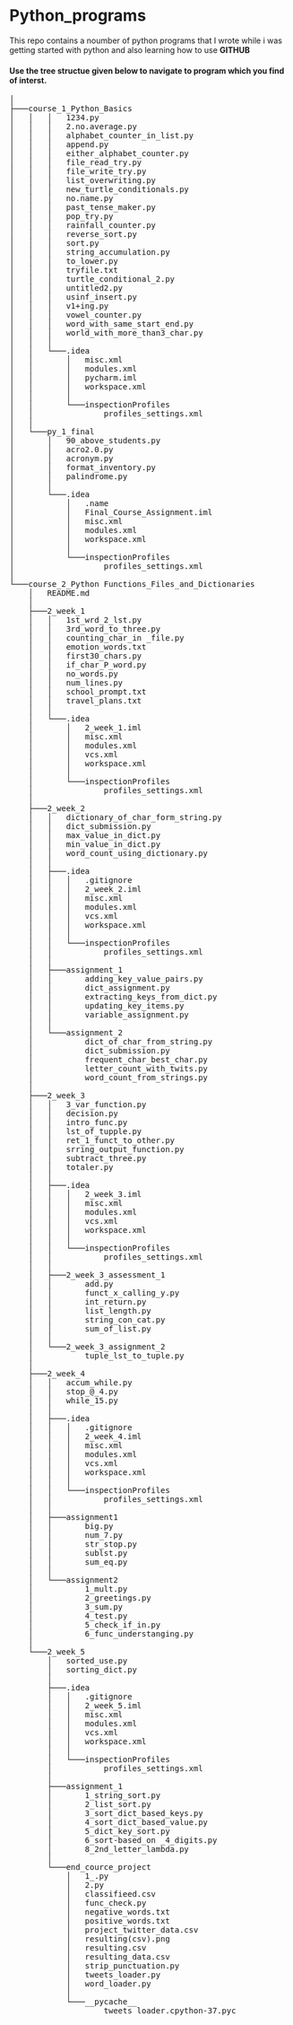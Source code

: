 # Python_programs
This repo contains a noumber of python programs that I wrote while i was getting started with python and also learning how to use **GITHUB** 
#### Use the tree structue given below to navigate to program which you find of interst.

<pre>
│
├───course_1_Python_Basics 
│   │   │   1234.py
│   │   │   2.no.average.py
│   │   │   alphabet_counter_in_list.py
│   │   │   append.py
│   │   │   either_alphabet_counter.py
│   │   │   file_read_try.py
│   │   │   file_write_try.py
│   │   │   list_overwriting.py
│   │   │   new_turtle_conditionals.py
│   │   │   no.name.py
│   │   │   past_tense_maker.py
│   │   │   pop_try.py
│   │   │   rainfall_counter.py
│   │   │   reverse_sort.py
│   │   │   sort.py
│   │   │   string_accumulation.py
│   │   │   to_lower.py
│   │   │   tryfile.txt
│   │   │   turtle_conditional_2.py
│   │   │   untitled2.py
│   │   │   usinf_insert.py
│   │   │   v1+ing.py
│   │   │   vowel_counter.py
│   │   │   word_with_same_start_end.py
│   │   │   world_with_more_than3_char.py
│   │   │
│   │   └───.idea
│   │       │   misc.xml
│   │       │   modules.xml
│   │       │   pycharm.iml
│   │       │   workspace.xml
│   │       │
│   │       └───inspectionProfiles
│   │               profiles_settings.xml
│   │
│   └───py_1_final
│       │   90_above_students.py
│       │   acro2.0.py
│       │   acronym.py
│       │   format_inventory.py
│       │   palindrome.py
│       │
│       └───.idea
│           │   .name
│           │   Final_Course_Assignment.iml
│           │   misc.xml
│           │   modules.xml
│           │   workspace.xml
│           │
│           └───inspectionProfiles
│                   profiles_settings.xml
│
└───course_2_Python Functions_Files_and_Dictionaries
    │   README.md
    │
    ├───2_week_1
    │   │   1st_wrd_2_lst.py
    │   │   3rd_word_to_three.py
    │   │   counting_char_in _file.py
    │   │   emotion_words.txt
    │   │   first30_chars.py
    │   │   if_char_P_word.py
    │   │   no_words.py
    │   │   num_lines.py
    │   │   school_prompt.txt
    │   │   travel_plans.txt
    │   │
    │   └───.idea
    │       │   2_week_1.iml
    │       │   misc.xml
    │       │   modules.xml
    │       │   vcs.xml
    │       │   workspace.xml
    │       │
    │       └───inspectionProfiles
    │               profiles_settings.xml
    │
    ├───2_week_2
    │   │   dictionary_of_char_form_string.py
    │   │   dict_submission.py
    │   │   max_value_in_dict.py
    │   │   min_value_in_dict.py
    │   │   word_count_using_dictionary.py
    │   │
    │   ├───.idea
    │   │   │   .gitignore
    │   │   │   2_week_2.iml
    │   │   │   misc.xml
    │   │   │   modules.xml
    │   │   │   vcs.xml
    │   │   │   workspace.xml
    │   │   │
    │   │   └───inspectionProfiles
    │   │           profiles_settings.xml
    │   │
    │   ├───assignment_1
    │   │       adding_key_value_pairs.py
    │   │       dict_assignment.py
    │   │       extracting_keys_from_dict.py
    │   │       updating_key_items.py
    │   │       variable_assignment.py
    │   │
    │   └───assignment_2
    │           dict_of_char_from_string.py
    │           dict_submission.py
    │           frequent_char_best_char.py
    │           letter_count_with_twits.py
    │           word_count_from_strings.py
    │
    ├───2_week_3
    │   │   3_var_function.py
    │   │   decision.py
    │   │   intro_func.py
    │   │   lst_of_tupple.py
    │   │   ret_1_funct_to_other.py
    │   │   srring_output_function.py
    │   │   subtract_three.py
    │   │   totaler.py
    │   │
    │   ├───.idea
    │   │   │   2_week_3.iml
    │   │   │   misc.xml
    │   │   │   modules.xml
    │   │   │   vcs.xml
    │   │   │   workspace.xml
    │   │   │
    │   │   └───inspectionProfiles
    │   │           profiles_settings.xml
    │   │
    │   ├───2_week_3_assessment_1
    │   │       add.py
    │   │       funct_x_calling_y.py
    │   │       int_return.py
    │   │       list_length.py
    │   │       string_con_cat.py
    │   │       sum_of_list.py
    │   │
    │   └───2_week_3_assignment_2
    │           tuple_lst_to_tuple.py
    │
    ├───2_week_4
    │   │   accum_while.py
    │   │   stop_@_4.py
    │   │   while_15.py
    │   │
    │   ├───.idea
    │   │   │   .gitignore
    │   │   │   2_week_4.iml
    │   │   │   misc.xml
    │   │   │   modules.xml
    │   │   │   vcs.xml
    │   │   │   workspace.xml
    │   │   │
    │   │   └───inspectionProfiles
    │   │           profiles_settings.xml
    │   │
    │   ├───assignment1
    │   │       big.py
    │   │       num_7.py
    │   │       str_stop.py
    │   │       sublst.py
    │   │       sum_eq.py
    │   │
    │   └───assignment2
    │           1_mult.py
    │           2_greetings.py
    │           3_sum.py
    │           4_test.py
    │           5_check_if_in.py
    │           6_func_understanging.py
    │
    └───2_week_5
        │   sorted_use.py
        │   sorting_dict.py
        │
        ├───.idea
        │   │   .gitignore
        │   │   2_week_5.iml
        │   │   misc.xml
        │   │   modules.xml
        │   │   vcs.xml
        │   │   workspace.xml
        │   │
        │   └───inspectionProfiles
        │           profiles_settings.xml
        │
        ├───assignment_1
        │       1_string_sort.py
        │       2_list_sort.py
        │       3_sort_dict_based_keys.py
        │       4_sort_dict_based_value.py
        │       5_dict_key_sort.py
        │       6_sort-based_on _4_digits.py
        │       8_2nd_letter_lambda.py
        │
        └───end_cource_project
            │   1_.py
            │   2.py
            │   classifieed.csv
            │   func_check.py
            │   negative_words.txt
            │   positive_words.txt
            │   project_twitter_data.csv
            │   resulting(csv).png
            │   resulting.csv
            │   resulting_data.csv
            │   strip_punctuation.py
            │   tweets_loader.py
            │   word_loader.py
            │
            └───__pycache__
                    tweets_loader.cpython-37.pyc
</pre>                    